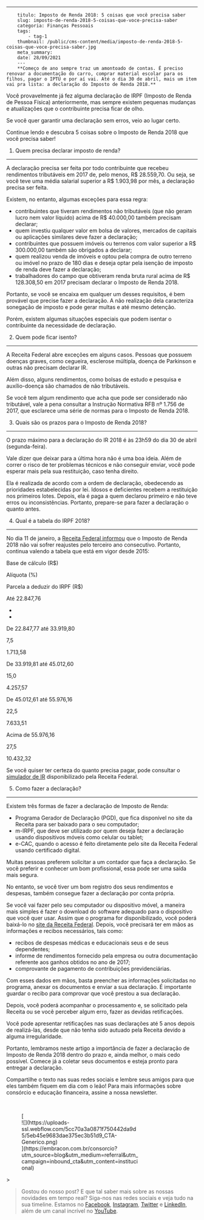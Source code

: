 ---
        titulo: Imposto de Renda 2018: 5 coisas que você precisa saber
        slug: imposto-de-renda-2018-5-coisas-que-voce-precisa-saber
        categoria: Finanças Pessoais
        tags:
            - tag-1
        thumbnail: /public/cms-content/media/imposto-de-renda-2018-5-coisas-que-voce-precisa-saber.jpg
        meta_summary: 
        date: 28/09/2021
        ---
        **Começo de ano sempre traz um amontoado de contas. É preciso renovar a documentação do carro, comprar material escolar para os filhos, pagar o IPTU e por aí vai. Até o dia 30 de abril, mais um item vai pra lista: a declaração do Imposto de Renda 2018.**

Você provavelmente já fez alguma declaração de IRPF (Imposto de Renda de Pessoa Física) anteriormente, mas sempre existem pequenas mudanças e atualizações que o contribuinte precisa ficar de olho.

Se você quer garantir uma declaração sem erros, veio ao lugar certo.

Continue lendo e descubra 5 coisas sobre o Imposto de Renda 2018 que você precisa saber!

1. Quem precisa declarar imposto de renda?
------------------------------------------

A declaração precisa ser feita por todo contribuinte que recebeu rendimentos tributáveis em 2017 de, pelo menos, R$ 28.559,70. Ou seja, se você teve uma média salarial superior a R$ 1.903,98 por mês, a declaração precisa ser feita.

Existem, no entanto, algumas exceções para essa regra:

- contribuintes que tiveram rendimentos não tributáveis (que não geram lucro nem valor líquido) acima de R$ 40.000,00 também precisam declarar;
- quem investiu qualquer valor em bolsa de valores, mercados de capitais ou aplicações similares deve fazer a declaração;
- contribuintes que possuem imóveis ou terrenos com valor superior a R$ 300.000,00 também são obrigados a declarar;
- quem realizou venda de imóveis e optou pela compra de outro terreno ou imóvel no prazo de 180 dias e deseja optar pela isenção de imposto de renda deve fazer a declaração;
- trabalhadores do campo que obtiveram renda bruta rural acima de R$ 128.308,50 em 2017 precisam declarar o Imposto de Renda 2018.

Portanto, se você se encaixa em qualquer um desses requisitos, é bem provável que precise fazer a declaração. A não realização dela caracteriza sonegação de imposto e pode gerar multas e até mesmo detenção.

Porém, existem algumas situações especiais que podem isentar o contribuinte da necessidade de declaração.

2. Quem pode ficar isento?
--------------------------

A Receita Federal abre exceções em alguns casos. Pessoas que possuem doenças graves, como cegueira, esclerose múltipla, doença de Parkinson e outras não precisam declarar IR.

Além disso, alguns rendimentos, como bolsas de estudo e pesquisa e auxílio-doença são chamados de não tributáveis.

Se você tem algum rendimento que acha que pode ser considerado não tributável, vale a pena consultar a Instrução Normativa RFB nº 1.756 de 2017, que esclarece uma série de normas para o Imposto de Renda 2018.

3. Quais são os prazos para o Imposto de Renda 2018?
----------------------------------------------------

O prazo máximo para a declaração do IR 2018 é às 23h59 do dia 30 de abril (segunda-feira).

Vale dizer que deixar para a última hora não é uma boa ideia. Além de correr o risco de ter problemas técnicos e não conseguir enviar, você pode esperar mais pela sua restituição, caso tenha direito.

Ela é realizada de acordo com a ordem de declaração, obedecendo as prioridades estabelecidas por lei. Idosos e deficientes recebem a restituição nos primeiros lotes. Depois, ela é paga a quem declarou primeiro e não teve erros ou inconsistências. Portanto, prepare-se para fazer a declaração o quanto antes.

4. Qual é a tabela do IRPF 2018?
--------------------------------

No dia 11 de janeiro, a [Receita Federal informou](https://g1.globo.com/economia/noticia/orcamento-de-2018-nao-preve-correcao-da-tabela-do-ir-diz-receita-federal.ghtml) que o Imposto de Renda 2018 não vai sofrer reajustes pelo terceiro ano consecutivo. Portanto, continua valendo a tabela que está em vigor desde 2015:

Base de cálculo (R$)

Alíquota (%)

Parcela a deduzir do IRPF (R$)

Até 22.847,76

-

-

De 22.847,77 até 33.919,80

7,5

1.713,58

De 33.919,81 até 45.012,60

15,0

4.257,57

De 45.012,61 até 55.976,16

22,5

7.633,51

Acima de 55.976,16

27,5

10.432,32

Se você quiser ter certeza do quanto precisa pagar, pode consultar o [simulador de IR](http://idg.receita.fazenda.gov.br/orientacao/tributaria/declaracoes-e-demonstrativos/dirpf/simulacao-de-aliquota-efetiva-1) disponibilizado pela Receita Federal.

5. Como fazer a declaração?
---------------------------

Existem três formas de fazer a declaração de Imposto de Renda:

- Programa Gerador de Declaração (PGD), que fica disponível no site da Receita para ser baixado para o seu computador;
- m-IRPF, que deve ser utilizado por quem deseja fazer a declaração usando dispositivos móveis como celular ou tablet;
- e-CAC, quando o acesso é feito diretamente pelo site da Receita Federal usando certificado digital.

Muitas pessoas preferem solicitar a um contador que faça a declaração. Se você preferir e conhecer um bom profissional, essa pode ser uma saída mais segura.

No entanto, se você tiver um bom registro dos seus rendimentos e despesas, também consegue fazer a declaração por conta própria.

Se você vai fazer pelo seu computador ou dispositivo móvel, a maneira mais simples é fazer o download do software adequado para o dispositivo que você quer usar. Assim que o programa for disponibilizado, você poderá baixá-lo no [site da Receita Federal](http://idg.receita.fazenda.gov.br/interface/cidadao/irpf/). Depois, você precisará ter em mãos as informações e recibos necessários, tais como:

- recibos de despesas médicas e educacionais seus e de seus dependentes;
- informe de rendimentos fornecido pela empresa ou outra documentação referente aos ganhos obtidos no ano de 2017;
- comprovante de pagamento de contribuições previdenciárias.

Com esses dados em mãos, basta preencher as informações solicitadas no programa, anexar os documentos e enviar a sua declaração. É importante guardar o recibo para comprovar que você prestou a sua declaração.

Depois, você poderá acompanhar o processamento e, se solicitado pela Receita ou se você perceber algum erro, fazer as devidas retificações.

Você pode apresentar retificações nas suas declarações até 5 anos depois de realizá-las, desde que não tenha sido autuado pela Receita devido a alguma irregularidade.

Portanto, lembramos neste artigo a importância de fazer a declaração de Imposto de Renda 2018 dentro do prazo e, ainda melhor, o mais cedo possível. Comece já a coletar seus documentos e esteja pronto para entregar a declaração.

Compartilhe o texto nas suas redes sociais e lembre seus amigos para que eles também fiquem em dia com o leão! Para mais informações sobre consórcio e educação financeira, assine a nossa newsletter.

‍

<figure class="w-richtext-figure-type-image w-richtext-align-center" style="max-width:310px">[<div>![](https://uploads-ssl.webflow.com/5cc70a3a0871f750442da9d5/5eb45e9683dae375ec3b51d9_CTA-Generico.png)</div>](https://embracon.com.br/consorcio?utm_source=blog&utm_medium=referral&utm_campaign=inbound_cta&utm_content=institucional)</figure>> ‍

> Gostou do nosso post? E que tal saber mais sobre as nossas novidades em tempo real? Siga-nos nas redes sociais e veja tudo na sua timeline. Estamos no [Facebook](https://www.facebook.com/embracon/), [Instagram](https://www.instagram.com/embraconoficial/), [Twitter](https://twitter.com/embracon) e [LinkedIn](https://www.linkedin.com/company/1018875/), além de um canal incrível no [YouTube](https://www.youtube.com/channel/UCL-Y0mv9zc73Iek48NLUBzQ).
        